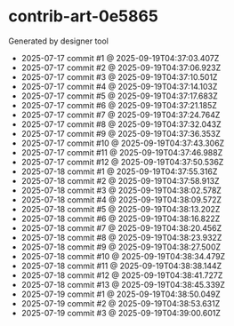 # contrib-art-0e5865
Generated by designer tool
- 2025-07-17 commit #1 @ 2025-09-19T04:37:03.407Z
- 2025-07-17 commit #2 @ 2025-09-19T04:37:06.923Z
- 2025-07-17 commit #3 @ 2025-09-19T04:37:10.501Z
- 2025-07-17 commit #4 @ 2025-09-19T04:37:14.103Z
- 2025-07-17 commit #5 @ 2025-09-19T04:37:17.683Z
- 2025-07-17 commit #6 @ 2025-09-19T04:37:21.185Z
- 2025-07-17 commit #7 @ 2025-09-19T04:37:24.764Z
- 2025-07-17 commit #8 @ 2025-09-19T04:37:32.043Z
- 2025-07-17 commit #9 @ 2025-09-19T04:37:36.353Z
- 2025-07-17 commit #10 @ 2025-09-19T04:37:43.306Z
- 2025-07-17 commit #11 @ 2025-09-19T04:37:46.988Z
- 2025-07-17 commit #12 @ 2025-09-19T04:37:50.536Z
- 2025-07-18 commit #1 @ 2025-09-19T04:37:55.316Z
- 2025-07-18 commit #2 @ 2025-09-19T04:37:58.913Z
- 2025-07-18 commit #3 @ 2025-09-19T04:38:02.578Z
- 2025-07-18 commit #4 @ 2025-09-19T04:38:09.572Z
- 2025-07-18 commit #5 @ 2025-09-19T04:38:13.202Z
- 2025-07-18 commit #6 @ 2025-09-19T04:38:16.822Z
- 2025-07-18 commit #7 @ 2025-09-19T04:38:20.456Z
- 2025-07-18 commit #8 @ 2025-09-19T04:38:23.932Z
- 2025-07-18 commit #9 @ 2025-09-19T04:38:27.500Z
- 2025-07-18 commit #10 @ 2025-09-19T04:38:34.479Z
- 2025-07-18 commit #11 @ 2025-09-19T04:38:38.144Z
- 2025-07-18 commit #12 @ 2025-09-19T04:38:41.727Z
- 2025-07-18 commit #13 @ 2025-09-19T04:38:45.339Z
- 2025-07-19 commit #1 @ 2025-09-19T04:38:50.049Z
- 2025-07-19 commit #2 @ 2025-09-19T04:38:53.631Z
- 2025-07-19 commit #3 @ 2025-09-19T04:39:00.601Z
